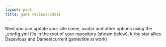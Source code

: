 ```yaml
---
layout: post
title: game reviews/ideas
---
```


Next you can update your site name, avatar and other options using the _config.yml file in the root of your repository (shown below).
kirby star allies
Dazevious and Dames(current game/title at work)


